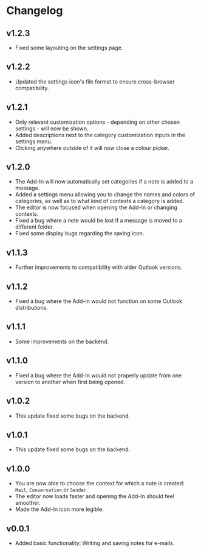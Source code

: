 # Changelog

## v1.2.3

<!--Releasenotes start-->
- Fixed some layouting on the settings page.
<!--Releasenotes end-->

## v1.2.2

- Updated the settings icon's file format to ensure cross-browser compatibility.

## v1.2.1

- Only relevant customization options - depending on other chosen settings - will now be shown.
- Added descriptions next to the category customization inputs in the settings menu.
- Clicking anywhere outside of it will now close a colour picker.

## v1.2.0

- The Add-In will now automatically set categories if a note is added to a message.
- Added a settings menu allowing you to change the names and colors of categories, as well as to what kind of contexts a category is added.
- The editor is now focused when opening the Add-In or changing contexts.
- Fixed a bug where a note would be lost if a message is moved to a different folder.
- Fixed some display bugs regarding the saving icon.

## v1.1.3

- Further improvements to compatibility with older Outlook versions.

## v1.1.2

- Fixed a bug where the Add-In would not function on some Outlook distributions.

## v1.1.1

- Some improvements on the backend.

## v1.1.0

- Fixed a bug where the Add-In would not properly update from one version to another when first being opened.

## v1.0.2

- This update fixed some bugs on the backend.

## v1.0.1

- This update fixed some bugs on the backend.

## v1.0.0

- You are now able to choose the context for which a note is created: `Mail`, `Conversation` or `Sender`.
- The editor now loads faster and opening the Add-In should feel smoother.
- Made the Add-In icon more legible.


## v0.0.1

- Added basic functionality: Writing and saving notes for e-mails.